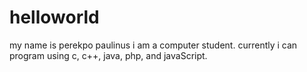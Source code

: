 # helloworld
my name is perekpo paulinus i am a computer student.
currently i can program using c, c++, java, php, and javaScript.
